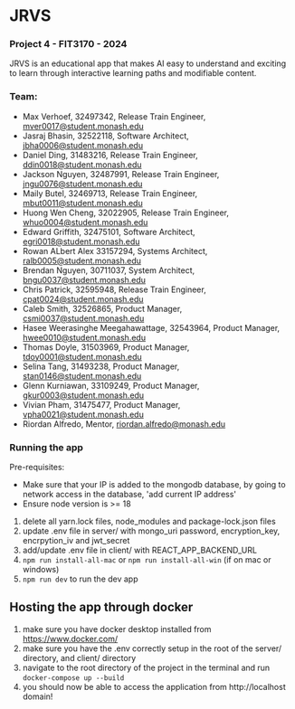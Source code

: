 # JRVS

### Project 4 - FIT3170 - 2024

JRVS is an educational app that makes AI easy to understand and exciting to learn through interactive learning paths and modifiable content.

### Team:

- Max Verhoef, 32497342, Release Train Engineer, mver0017@student.monash.edu
- Jasraj Bhasin, 32522118, Software Architect, jbha0006@student.monash.edu
- Daniel Ding, 31483216, Release Train Engineer, ddin0018@student.monash.edu
- Jackson Nguyen, 32487991, Release Train Engineer, jngu0076@student.monash.edu
- Maily Butel, 32469713, Release Train Engineer, mbut0011@student.monash.edu
- Huong Wen Cheng, 32022905, Release Train Engineer, whuo0004@student.monash.edu
- Edward Griffith, 32475101, Software Architect, egri0018@student.monash.edu
- Rowan ALbert Alex 33157294, Systems Architect, ralb0005@student.monash.edu
- Brendan Nguyen, 30711037, System Architect, bngu0037@student.monash.edu
- Chris Patrick, 32595948, Release Train Engineer, cpat0024@student.monash.edu
- Caleb Smith, 32526865, Product Manager, csmi0037@student.monash.edu
- Hasee Weerasinghe Meegahawattage, 32543964, Product Manager, hwee0010@student.monash.edu
- Thomas Doyle, 31503969, Product Manager, tdoy0001@student.monash.edu
- Selina Tang, 31493238, Product Manager, stan0146@student.monash.edu
- Glenn Kurniawan, 33109249, Product Manager, gkur0003@student.monash.edu
- Vivian Pham, 31475477, Product Manager, vpha0021@student.monash.edu
- Riordan Alfredo, Mentor, riordan.alfredo@monash.edu

### Running the app

Pre-requisites:

- Make sure that your IP is added to the mongodb database, by going to network access in the database, 'add current IP address'
- Ensure node version is >= 18

1. delete all yarn.lock files, node_modules and package-lock.json files
2. update .env file in server/ with mongo_uri password, encryption_key, encrpytion_iv and jwt_secret
3. add/update .env file in client/ with REACT_APP_BACKEND_URL
4. `npm run install-all-mac` or `npm run install-all-win` (if on mac or windows)
5. `npm run dev` to run the dev app

## Hosting the app through docker

1. make sure you have docker desktop installed from https://www.docker.com/
2. make sure you have the .env correctly setup in the root of the server/ directory, and client/ directory
3. navigate to the root directory of the project in the terminal and run `docker-compose up --build`
4. you should now be able to access the application from http://localhost domain!
